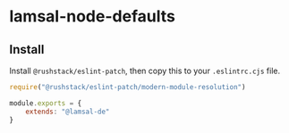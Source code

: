 # lamsal-node-defaults

## Install

Install `@rushstack/eslint-patch`, then copy this to your `.eslintrc.cjs` file.

```js
require("@rushstack/eslint-patch/modern-module-resolution")

module.exports = {
    extends: "@lamsal-de"
}
```
